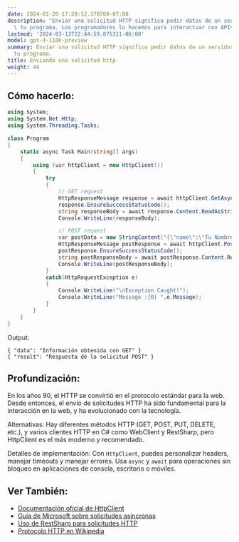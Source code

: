 ```yaml
---
date: 2024-01-20 17:59:12.370760-07:00
description: "Enviar una solicitud HTTP significa pedir datos de un servidor web desde\
  \ tu programa. Los programadores lo hacemos para interactuar con APIs web, recoger\u2026"
lastmod: '2024-03-13T22:44:59.075311-06:00'
model: gpt-4-1106-preview
summary: Enviar una solicitud HTTP significa pedir datos de un servidor web desde
  tu programa.
title: Enviando una solicitud http
weight: 44
---
```


## Cómo hacerlo:
```C#
using System;
using System.Net.Http;
using System.Threading.Tasks;

class Program
{
    static async Task Main(string[] args)
    {
        using (var httpClient = new HttpClient())
        {
            try
            {
                // GET request
                HttpResponseMessage response = await httpClient.GetAsync("http://api.example.com/data");
                response.EnsureSuccessStatusCode();
                string responseBody = await response.Content.ReadAsStringAsync();
                Console.WriteLine(responseBody);

                // POST request
                var postData = new StringContent("{\"name\":\"Tu Nombre\"}", System.Text.Encoding.UTF8, "application/json");
                HttpResponseMessage postResponse = await httpClient.PostAsync("http://api.example.com/submit", postData);
                postResponse.EnsureSuccessStatusCode();
                string postResponseBody = await postResponse.Content.ReadAsStringAsync();
                Console.WriteLine(postResponseBody);
            }
            catch(HttpRequestException e)
            {
                Console.WriteLine("\nException Caught!");
                Console.WriteLine("Message :{0} ",e.Message);
            }
        }
    }
}
```

Output:
```plaintext
{ "data": "Información obtenida con GET" }
{ "result": "Respuesta de la solicitud POST" }
```

## Profundización:
En los años 90, el HTTP se convirtió en el protocolo estándar para la web. Desde entonces, el envío de solicitudes HTTP ha sido fundamental para la interacción en la web, y ha evolucionado con la tecnología. 

Alternativas: Hay diferentes métodos HTTP (GET, POST, PUT, DELETE, etc.), y varios clientes HTTP en C# como WebClient y RestSharp, pero HttpClient es el más moderno y recomendado.

Detalles de implementación: Con `HttpClient`, puedes personalizar headers, manejar timeouts y manejar errores. Usa `async` y `await` para operaciones sin bloqueo en aplicaciones de consola, escritorio o móviles.

## Ver También:
- [Documentación oficial de HttpClient](https://docs.microsoft.com/en-us/dotnet/api/system.net.http.httpclient)
- [Guía de Microsoft sobre solicitudes asíncronas](https://docs.microsoft.com/en-us/dotnet/csharp/programming-guide/concepts/async/)
- [Uso de RestSharp para solicitudes HTTP](https://restsharp.dev/)
- [Protocolo HTTP en Wikipedia](https://es.wikipedia.org/wiki/Protocolo_de_transferencia_de_hipertexto)
